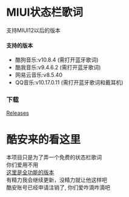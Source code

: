 # MIUI状态栏歌词

支持MIUI12以后的版本

#### 支持的版本

- 酷狗音乐:v10.8.4 (需打开蓝牙歌词)
- 酷我音乐:v9.4.6.2 (需打开蓝牙歌词)
- 网易云音乐:v8.5.40
- QQ音乐:v10.17.0.11 (需打开蓝牙歌词和戴耳机)

### 下载

[Releases](https://github.com/577fkj/MIUIStatusBarLyric_new/releases)

# 酷安来的看这里

本项目只是为了弄一个免费的状态栏歌词  
你们爱用不用  
[这里是全功能的版本](https://github.com/577fkj/MIUIStatusBarlyric)  
有精力我会继续更新，没精力就让他这样吧  
酷安账号已经申请注销了, 你们爱咋滴咋滴吧  
